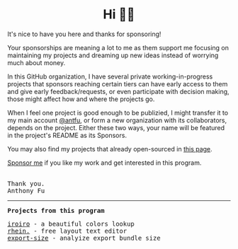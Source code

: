 <h1 align='center'>Hi 👋🏼</h1>

It's nice to have you here and thanks for sponsoring!

Your sponsorships are meaning a lot to me as them support me focusing on maintaining my projects and dreaming up new ideas instead of worrying much about money.

In this GitHub organization, I have several private working-in-progress projects that sponsors reaching certain tiers can have early access to them and give early feedback/requests, or even participate with decision making, those might affect how and where the projects go.

When I feel one project is good enough to be publizied, I might transfer it to my main account [@antfu](https://github.com/antfu), or form a new organization with its collaborators, depends on the project. Either these two ways, your name will be featured in the project's README as its Sponsors.

You may also find my projects that already open-sourced in [this page](https://antfu.me/projects).

[Sponsor me](https://github.com/sponsors/antfu) if you like my work and get interested in this program.

<br>
<samp>Thank you.</samp><br>
<samp>Anthony Fu</samp>

<hr>

<samp>
<b>Projects from this program</b><br>
  
<a href='https://github.com/antfu/iroiro'>iroiro</a> - a beautiful colors lookup<br>
<a href='https://github.com/antfu/rhein.'>rhein.</a> - free layout text editor<br>
<a href='https://github.com/antfu/iroiro'>export-size</a> - analyize export bundle size<br>
  
</samp>


